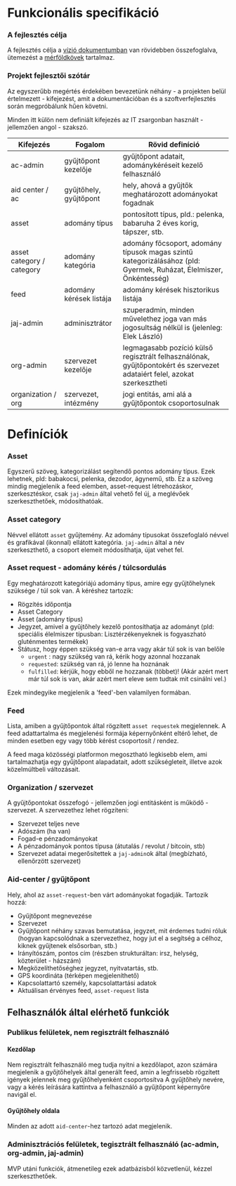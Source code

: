 # Funkcionális specifikáció

### A fejlesztés célja

A fejlesztés célja a [vízió dokumentumban](vizio.md) van rövidebben összefoglalva, ütemezést a [mérföldkövek](merfoldkovek.md) tartalmaz.

### Projekt fejlesztői szótár

Az egyszerűbb megértés érdekében bevezetünk néhány - a projekten belül értelmezett - kifejezést, amit a dokumentációban
és a szoftverfejlesztés során megpróbálunk hűen követni.

Minden itt külön nem definiált kifejezés az IT zsargonban használt - jellemzően angol - szakszó.

| Kifejezés                 | Fogalom                 | Rövid definíció                                                                                                          |
|---------------------------|-------------------------|--------------------------------------------------------------------------------------------------------------------------|
| ac-admin                  | gyűjtőpont kezelője     | gyűjtőpont adatait, adománykéréseit kezelő felhasználó                                                                   |
| aid center / ac           | gyűjtőhely, gyűjtőpont  | hely, ahová a gyűjtők meghatározott adományokat fogadnak                                                                 |
| asset                     | adomány típus           | pontosított típus, pld.: pelenka, babaruha 2 éves korig, tápszer, stb.                                                   |
| asset category / category | adomány kategória       | adomány főcsoport, adomány típusok magas szintű kategorizálásához (pld: Gyermek, Ruházat, Élelmiszer, Önkéntesség)       |
| feed                      | adomány kérések listája | adomány kérések hisztorikus listája                                                                                      |
| jaj-admin                 | adminisztrátor          | szuperadmin, minden művelethez joga van más jogosultság nélkül is (jelenleg: Elek László)                                |
| org-admin                 | szervezet kezelője      | legmagasabb pozíció külső regisztrált felhasználónak, gyűjtőpontokért és szervezet adataiért felel, azokat szerkesztheti |
| organization / org        | szervezet, intézmény    | jogi entitás, ami alá a gyűjtőpontok csoportosulnak                                                                      |

# Definíciók

### Asset

Egyszerű szöveg, kategorizálást segítendő pontos adomány típus. Ezek lehetnek, pld: babakocsi, pelenka, dezodor,
ágynemű, stb. Ez a szöveg mindig megjelenik a feed elemben, asset-request létrehozáskor, szerkesztéskor,
csak `jaj-admin` által vehető fel új, a meglévőek szerkeszthetőek, módosíthatóak.

### Asset category

Névvel ellátott `asset` gyűjtemény. Az adomány típusokat összefoglaló névvel és grafikával (ikonnal) ellátott kategória.
`jaj-admin` által a név szerkeszthető, a csoport elemeit módosíthatja, újat vehet fel.

### Asset request - adomány kérés / túlcsordulás

Egy meghatározott kategóriájú adomány típus, amire egy gyűjtőhelynek szüksége / túl sok van. A kéréshez tartozik:

- Rögzítés időpontja
- Asset Category
- Asset (adomány típus)
- Jegyzet, amivel a gyűjtőhely kezelő pontosíthatja az adományt (pld: speciális élelmiszer típusban: Lisztérzékenyeknek
  is fogyaszható gluténmentes termékek)
- Státusz, hogy éppen szükség van-e arra vagy akár túl sok is van belőle
    - `urgent` : nagy szükség van rá, kérik hogy azonnal hozzanak
	- `requested`: szükség van rá, jó lenne ha hoznának
	- `fulfilled`: kérjük, hogy ebből ne hozzanak (többet)! (Akár azért mert már túl sok is van, akár azért mert eleve sem tudtak mit csinálni vel.)
  
Ezek mindegyike megjelenik a 'feed'-ben valamilyen formában.

### Feed

Lista, amiben a gyűjtőpontok által rögzített `asset requestek` megjelennek. A feed adattartalma és megjelenési formája
képernyőnként eltérő lehet, de minden esetben egy vagy több kérést csoportosít / rendez.

A feed maga közösségi platformon megosztható legkisebb elem, ami tartalmazhatja egy gyűjtőpont alapadatait, adott
szükségleteit, illetve azok közelmúltbeli változásait.

### Organization / szervezet

A gyűjtőpontokat összefogó - jellemzően jogi entitásként is működő - szervezet. A szervezethez lehet rögzíteni:

- Szervezet teljes neve
- Adószám (ha van)
- Fogad-e pénzadományokat
- A pénzadományok pontos típusa (átutalás / revolut / bitcoin, stb)
- Szervezet adatai megerősítettek a `jaj-admin`ok által (megbízható, ellenőrzött szervezet)

### Aid-center / gyűjtőpont

Hely, ahol az `asset-request`-ben várt adományokat fogadják. Tartozik hozzá:

- Gyűjtőpont megnevezése
- Szervezet
- Gyűjtőpont néhány szavas bemutatása, jegyzet, mit érdemes tudni róluk (hogyan kapcsolódnak a szervezethez, hogy jut el
  a segítség a célhoz, kiknek gyűjtenek elsősorban, stb.)
- Irányítószám, pontos cím (részben strukturáltan: irsz, helység, közterület - házszám)
- Megközelíthetőséghez jegyzet, nyitvatartás, stb.
- GPS koordináta (térképen megjeleníthető)
- Kapcsolattartó személy, kapcsolattartási adatok
- Aktuálisan érvényes feed, `asset-request` lista

## Felhasználók által elérhető funkciók

### Publikus felületek, nem regisztrált felhasználó

#### Kezdőlap

Nem regisztrált felhasználó meg tudja nyitni a kezdőlapot, azon számára megjelenik a győjtőhelyek által generált feed,
amin a legfrissebb rögzített igények jelennek meg gyűjtőhelyenként csoportosítva A gyűjtőhely nevére, vagy a kérés
leírására kattintva a felhasználó a gyűjtőpont képernyőre navigál el.

#### Gyűjtőhely oldala
Minden az adott `aid-center`-hez tartozó adat megjelenik.

### Adminisztrációs felületek, tegisztrált felhasználó (ac-admin, org-admin, jaj-admin)

MVP utáni funkciók, átmenetileg ezek adatbázisból közvetlenül, kézzel szerkeszthetőek.
